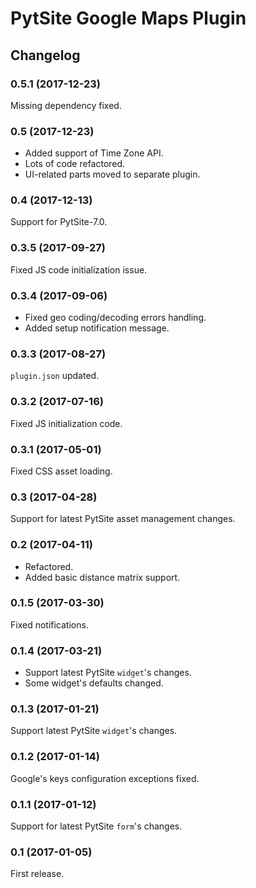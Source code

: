 # PytSite Google Maps Plugin


## Changelog


### 0.5.1 (2017-12-23)

Missing dependency fixed.


### 0.5 (2017-12-23)

- Added support of Time Zone API.
- Lots of code refactored.
- UI-related parts moved to separate plugin.


### 0.4 (2017-12-13)

Support for PytSite-7.0.


### 0.3.5 (2017-09-27)

Fixed JS code initialization issue.


### 0.3.4 (2017-09-06)

- Fixed geo coding/decoding errors handling.
- Added setup notification message.


### 0.3.3 (2017-08-27)

`plugin.json` updated.


### 0.3.2 (2017-07-16)

Fixed JS initialization code.


### 0.3.1 (2017-05-01)

Fixed CSS asset loading.


### 0.3 (2017-04-28)

Support for latest PytSite asset management changes.


### 0.2 (2017-04-11)

- Refactored.
- Added basic distance matrix support.


### 0.1.5 (2017-03-30)

Fixed notifications.


### 0.1.4 (2017-03-21)

- Support latest PytSite `widget`'s changes.
- Some widget's defaults changed.


### 0.1.3 (2017-01-21)

Support latest PytSite `widget`'s changes.


### 0.1.2 (2017-01-14)

Google's keys configuration exceptions fixed.


### 0.1.1 (2017-01-12)

Support for latest PytSite `form`'s changes.


### 0.1 (2017-01-05)

First release.
